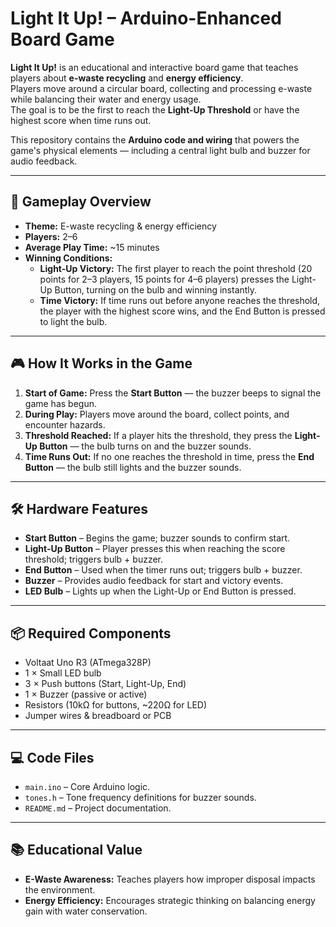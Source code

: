 # Light It Up! – Arduino-Enhanced Board Game

**Light It Up!** is an educational and interactive board game that teaches players about **e-waste recycling** and **energy efficiency**.  
Players move around a circular board, collecting and processing e-waste while balancing their water and energy usage.  
The goal is to be the first to reach the **Light-Up Threshold** or have the highest score when time runs out.

This repository contains the **Arduino code and wiring** that powers the game's physical elements — including a central light bulb and buzzer for audio feedback.

---

## 🎯 Gameplay Overview

- **Theme:** E-waste recycling & energy efficiency  
- **Players:** 2–6  
- **Average Play Time:** ~15 minutes  
- **Winning Conditions:**
  - **Light-Up Victory:** The first player to reach the point threshold (20 points for 2–3 players, 15 points for 4–6 players) presses the Light-Up Button, turning on the bulb and winning instantly.
  - **Time Victory:** If time runs out before anyone reaches the threshold, the player with the highest score wins, and the End Button is pressed to light the bulb.

---

## 🎮 How It Works in the Game
1. **Start of Game:** Press the **Start Button** — the buzzer beeps to signal the game has begun.
2. **During Play:** Players move around the board, collect points, and encounter hazards.
3. **Threshold Reached:** If a player hits the threshold, they press the **Light-Up Button** — the bulb turns on and the buzzer sounds.
4. **Time Runs Out:** If no one reaches the threshold in time, press the **End Button** — the bulb still lights and the buzzer sounds.

---

## 🛠 Hardware Features
- **Start Button** – Begins the game; buzzer sounds to confirm start.
- **Light-Up Button** – Player presses this when reaching the score threshold; triggers bulb + buzzer.
- **End Button** – Used when the timer runs out; triggers bulb + buzzer.
- **Buzzer** – Provides audio feedback for start and victory events.
- **LED Bulb** – Lights up when the Light-Up or End Button is pressed.

---

## 📦 Required Components
- Voltaat Uno R3 (ATmega328P)
- 1 × Small LED bulb
- 3 × Push buttons (Start, Light-Up, End)
- 1 × Buzzer (passive or active)
- Resistors (10kΩ for buttons, ~220Ω for LED)
- Jumper wires & breadboard or PCB

---

## 💻 Code Files
- `main.ino` – Core Arduino logic.
- `tones.h` – Tone frequency definitions for buzzer sounds.
- `README.md` – Project documentation.

---

## 📚 Educational Value
- **E-Waste Awareness:** Teaches players how improper disposal impacts the environment.
- **Energy Efficiency:** Encourages strategic thinking on balancing energy gain with water conservation.
